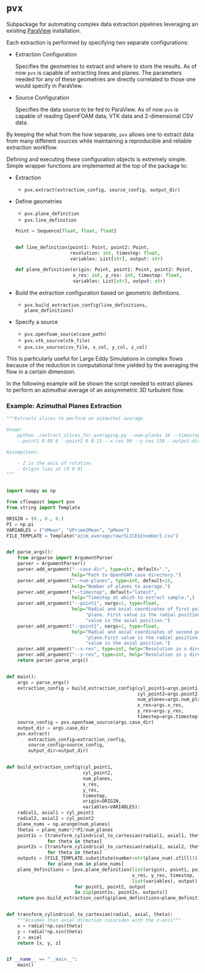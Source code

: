 `pvx`
=====

Subpackage for automating complex data extraction pipelines leveraging 
an existing [ParaView](https://www.paraview.org/) installation. 

Each extraction is performed by specifying two separate configurations:

- Extraction Configuration
  
  Specifies the geometries to extract and where to store the results.
  As of now `pvx` is capable of extracting lines and planes. The parameters
  needed for any of these geometries are directly correlated to those
  one would specify in ParaView.

- Source Configuration
  
  Specifies the data source to be fed to ParaView. As of now `pvx` is capable
  of reading OpenFOAM data, VTK data and 2-dimensional CSV data.

By keeping the what from the how separate, `pvx` allows one to extract data 
from many different sources while maintaining a reproducible and reliable 
extraction workflow.

Defining and executing these configuration objects is extremely simple. Simple 
wrapper functions are implemented at the top of the package to:

- Extraction
  - `pvx.extract(extraction_config, source_config, output_dir)`

- Define geometries
  - `pvx.plane_definition`
  - `pvx.line_definition`
  ```python
  Point = Sequence[float, float, float]
  
  
  def line_definition(point1: Point, point2: Point,
                      resolution: int, timestep: float,
                      variables: List[str], output: str)

  def plane_definition(origin: Point, point1: Point, point2: Point,
                       x_res: int, y_res: int, timestep: float,
                       variables: List[str], output: str)
  
- Build the extraction configuration based on geometric definitions.
  - `pvx.build_extraction_config(line_definitions, plane_definitions)`

- Specify a source
  - `pvx.openfoam_source(case_path)`
  - `pvx.vtk_source(vtk_file)`
  - `pvx.csv_source(csv_file, x_col, y_col, z_col)`

This is particularly useful for Large Eddy Simulations in complex flows 
because of the reduction in computational time yielded by the averaging
the flow in a certain dimension. 

In the following example will be shown the script needed to extract planes
to perform an azimuthal average of an axisymmetric 3D turbulent flow.

### Example: Azimuthal Planes Extraction

```python
"""Extracts slices to perform an azimuthal average.

Usage:
    python ./extract_slices_for_averaging.py --num-planes 16 --timestep latest \\
    --point1 0.09 0 --point2 0 0.15 --x-res 90 --y-res 150 --output-dir "."

Assumptions:

    - Z is the axis of rotation
    - Origin lies at [0 0 0]
"""


import numpy as np

from cflowpost import pvx
from string import Template

ORIGIN = (0., 0., 0.)
PI = np.pi
VARIABLES = ("UMean", "UPrime2Mean", "pMean")
FILE_TEMPLATE = Template("azim_average/raw/SLICE${number}.csv")


def parse_args():
    from argparse import ArgumentParser
    parser = ArgumentParser()
    parser.add_argument("--case-dir", type=str, default=".",
                        help="Path to OpenFOAM case directory.")
    parser.add_argument("--num-planes", type=int, default=16,
                        help="Number of planes to average.")
    parser.add_argument("--timestep", default="latest",
                        help="Timestep at which to extract sample.",)
    parser.add_argument("--point1", nargs=2, type=float,
                        help="Radial and axial coordinates of first point of"
                             "plane. First value is the radial position, second"
                             "value is the axial position.")
    parser.add_argument("--point2", nargs=2, type=float,
                        help="Radial and axial coordinates of second point of"
                             "plane.First value is the radial position, second"
                             "value is the axial position.")
    parser.add_argument("--x-res", type=int, help="Resolution in x direction.")
    parser.add_argument("--y-res", type=int, help="Resolution in y direction.")
    return parser.parse_args()


def main():
    args = parse_args()
    extraction_config = build_extraction_config(cyl_point1=args.point1,
                                                cyl_point2=args.point2,
                                                num_planes=args.num_planes,
                                                x_res=args.x_res,
                                                y_res=args.y_res,
                                                timestep=args.timestep)
    source_config = pvx.openfoam_source(args.case_dir)
    output_dir = args.case_dir
    pvx.extract(
        extraction_config=extraction_config,
        source_config=source_config,
        output_dir=output_dir)


def build_extraction_config(cyl_point1,
                            cyl_point2,
                            num_planes,
                            x_res,
                            y_res,
                            timestep,
                            origin=ORIGIN,
                            variables=VARIABLES):
    radial1, axial1 = cyl_point1
    radial2, axial2 = cyl_point2
    plane_nums = np.arange(num_planes)
    thetas = plane_nums*2*PI/num_planes
    point1s = [transform_cylindrical_to_cartesian(radial1, axial1, theta)
               for theta in thetas]
    point2s = [transform_cylindrical_to_cartesian(radial2, axial2, theta)
               for theta in thetas]
    outputs = [FILE_TEMPLATE.substitute(number=str(plane_num).zfill(3))
               for plane_num in plane_nums]
    plane_definitions = [pvx.plane_definition(list(origin), point1, point2,
                                              x_res, y_res, timestep,
                                              list(variables), output)
                         for point1, point2, output
                         in zip(point1s, point2s, outputs)]
    return pvx.build_extraction_config(plane_definitions=plane_definitions)


def transform_cylindrical_to_cartesian(radial, axial, theta):
    """Assumes that axial direction coincides with the z-axis"""
    x = radial*np.cos(theta)
    y = radial*np.sin(theta)
    z = axial
    return [x, y, z]


if __name__ == "__main__":
    main()

```
